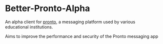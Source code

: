 # Better-Pronto-Alpha

An alpha client for [pronto](https://pronto.io), a messaging platform used by various educational institutions.

Aims to improve the performance and security of the Pronto messaging app